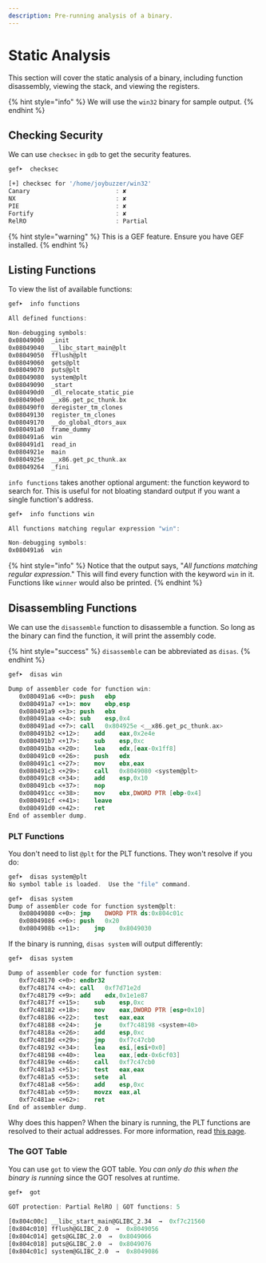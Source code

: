 ```yaml
---
description: Pre-running analysis of a binary.
---
```


# Static Analysis

This section will cover the static analysis of a binary, including function disassembly, viewing the stack, and viewing the registers.

{% hint style="info" %}
We will use the `win32` binary for sample output.
{% endhint %}

## Checking Security

We can use `checksec` in `gdb` to get the security features.

```nasm
gef➤  checksec
```

```nasm
[+] checksec for '/home/joybuzzer/win32'
Canary                        : ✘ 
NX                            : ✘ 
PIE                           : ✘ 
Fortify                       : ✘ 
RelRO                         : Partial
```

{% hint style="warning" %}
This is a GEF feature. Ensure you have GEF installed.
{% endhint %}

## Listing Functions

To view the list of available functions:

```nasm
gef➤  info functions
```

```nasm
All defined functions:

Non-debugging symbols:
0x08049000  _init
0x08049040  __libc_start_main@plt
0x08049050  fflush@plt
0x08049060  gets@plt
0x08049070  puts@plt
0x08049080  system@plt
0x08049090  _start
0x080490d0  _dl_relocate_static_pie
0x080490e0  __x86.get_pc_thunk.bx
0x080490f0  deregister_tm_clones
0x08049130  register_tm_clones
0x08049170  __do_global_dtors_aux
0x080491a0  frame_dummy
0x080491a6  win
0x080491d1  read_in
0x0804921e  main
0x0804925e  __x86.get_pc_thunk.ax
0x08049264  _fini
```

`info functions` takes another optional argument: the function keyword to search for. This is useful for not bloating standard output if you want a single function's address.

```nasm
gef➤  info functions win
```

```nasm
All functions matching regular expression "win":

Non-debugging symbols:
0x080491a6  win
```

{% hint style="info" %}
Notice that the output says, "_All functions matching regular expression_." This will find every function with the keyword `win` in it. Functions like `winner` would also be printed.
{% endhint %}

## Disassembling Functions

We can use the `disassemble` function to disassemble a function. So long as the binary can find the function, it will print the assembly code.

{% hint style="success" %}
`disassemble` can be abbreviated as `disas`.
{% endhint %}

```nasm
gef➤  disas win
```

```nasm
Dump of assembler code for function win:
   0x080491a6 <+0>:	push   ebp
   0x080491a7 <+1>:	mov    ebp,esp
   0x080491a9 <+3>:	push   ebx
   0x080491aa <+4>:	sub    esp,0x4
   0x080491ad <+7>:	call   0x804925e <__x86.get_pc_thunk.ax>
   0x080491b2 <+12>:	add    eax,0x2e4e
   0x080491b7 <+17>:	sub    esp,0xc
   0x080491ba <+20>:	lea    edx,[eax-0x1ff8]
   0x080491c0 <+26>:	push   edx
   0x080491c1 <+27>:	mov    ebx,eax
   0x080491c3 <+29>:	call   0x8049080 <system@plt>
   0x080491c8 <+34>:	add    esp,0x10
   0x080491cb <+37>:	nop
   0x080491cc <+38>:	mov    ebx,DWORD PTR [ebp-0x4]
   0x080491cf <+41>:	leave  
   0x080491d0 <+42>:	ret    
End of assembler dump.
```

### PLT Functions

You don't need to list `@plt` for the PLT functions. They won't resolve if you do:

```nasm
gef➤  disas system@plt
No symbol table is loaded.  Use the "file" command.

gef➤  disas system
Dump of assembler code for function system@plt:
   0x08049080 <+0>:	jmp    DWORD PTR ds:0x804c01c
   0x08049086 <+6>:	push   0x20
   0x0804908b <+11>:	jmp    0x8049030
```

If the binary is running, `disas system` will output differently:

```nasm
gef➤  disas system
```

```nasm
Dump of assembler code for function system:
   0xf7c48170 <+0>:	endbr32 
   0xf7c48174 <+4>:	call   0xf7d71e2d
   0xf7c48179 <+9>:	add    edx,0x1e1e87
   0xf7c4817f <+15>:	sub    esp,0xc
   0xf7c48182 <+18>:	mov    eax,DWORD PTR [esp+0x10]
   0xf7c48186 <+22>:	test   eax,eax
   0xf7c48188 <+24>:	je     0xf7c48198 <system+40>
   0xf7c4818a <+26>:	add    esp,0xc
   0xf7c4818d <+29>:	jmp    0xf7c47cb0
   0xf7c48192 <+34>:	lea    esi,[esi+0x0]
   0xf7c48198 <+40>:	lea    eax,[edx-0x6cf03]
   0xf7c4819e <+46>:	call   0xf7c47cb0
   0xf7c481a3 <+51>:	test   eax,eax
   0xf7c481a5 <+53>:	sete   al
   0xf7c481a8 <+56>:	add    esp,0xc
   0xf7c481ab <+59>:	movzx  eax,al
   0xf7c481ae <+62>:	ret    
End of assembler dump.
```

Why does this happen? When the binary is running, the PLT functions are resolved to their actual addresses. For more information, read [this page](../../binex/07-aslr/).

### The GOT Table

You can use `got` to view the GOT table. _You can only do this when the binary is running_ since the GOT resolves at runtime.

```nasm
gef➤  got
```

```nasm
GOT protection: Partial RelRO | GOT functions: 5
 
[0x804c00c] __libc_start_main@GLIBC_2.34  →  0xf7c21560
[0x804c010] fflush@GLIBC_2.0  →  0x8049056
[0x804c014] gets@GLIBC_2.0  →  0x8049066
[0x804c018] puts@GLIBC_2.0  →  0x8049076
[0x804c01c] system@GLIBC_2.0  →  0x8049086
```
